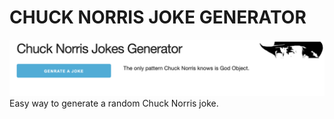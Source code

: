 # CHUCK NORRIS JOKE GENERATOR
![](images/example.png)
Easy way to generate a random Chuck Norris joke.

